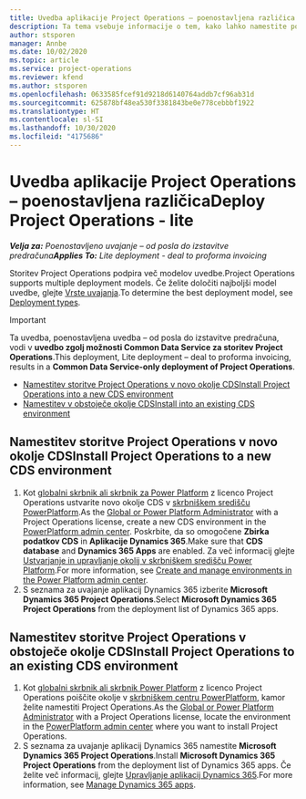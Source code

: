 ```yaml
---
title: Uvedba aplikacije Project Operations – poenostavljena različica
description: Ta tema vsebuje informacije o tem, kako lahko namestite poenostavljeno uvedbo storitve Project Operations – od posla do izstavitve predračuna.
author: stsporen
manager: Annbe
ms.date: 10/02/2020
ms.topic: article
ms.service: project-operations
ms.reviewer: kfend
ms.author: stsporen
ms.openlocfilehash: 0633585fcef91d9218d6140764addb7cf96ab31d
ms.sourcegitcommit: 625878bf48ea530f3381843be0e778cebbbf1922
ms.translationtype: HT
ms.contentlocale: sl-SI
ms.lasthandoff: 10/30/2020
ms.locfileid: "4175686"
---
```

# <a name="deploy-project-operations---lite"></a><span data-ttu-id="480bc-103">Uvedba aplikacije Project Operations – poenostavljena različica</span><span class="sxs-lookup"><span data-stu-id="480bc-103">Deploy Project Operations - lite</span></span>

<span data-ttu-id="480bc-104">_**Velja za:** Poenostavljeno uvajanje – od posla do izstavitve predračuna_</span><span class="sxs-lookup"><span data-stu-id="480bc-104">_**Applies To:** Lite deployment - deal to proforma invoicing_</span></span>

<span data-ttu-id="480bc-105">Storitev Project Operations podpira več modelov uvedbe.</span><span class="sxs-lookup"><span data-stu-id="480bc-105">Project Operations supports multiple deployment models.</span></span> <span data-ttu-id="480bc-106">Če želite določiti najboljši model uvedbe, glejte [Vrste uvajanja](determine-deployment-type.md).</span><span class="sxs-lookup"><span data-stu-id="480bc-106">To determine the best deployment model, see [Deployment types](determine-deployment-type.md).</span></span>


> [!IMPORTANT]
> <span data-ttu-id="480bc-107">Ta uvedba, poenostavljena uvedba – od posla do izstavitve predračuna, vodi v **uvedbo zgolj možnosti Common Data Service za storitev Project Operations**.</span><span class="sxs-lookup"><span data-stu-id="480bc-107">This deployment, Lite deployment – deal to proforma invoicing, results in a **Common Data Service-only deployment of Project Operations**.</span></span>

- [<span data-ttu-id="480bc-108">Namestitev storitve Project Operations v novo okolje CDS</span><span class="sxs-lookup"><span data-stu-id="480bc-108">Install Project Operations into a new CDS environment</span></span>](#new)
- [<span data-ttu-id="480bc-109">Namestitev v obstoječe okolje CDS</span><span class="sxs-lookup"><span data-stu-id="480bc-109">Install into an existing CDS environment</span></span>](#existing)



## <a name="install-project-operations-to-a-new-cds-environment"></a><a name="new"></a><span data-ttu-id="480bc-110">Namestitev storitve Project Operations v novo okolje CDS</span><span class="sxs-lookup"><span data-stu-id="480bc-110">Install Project Operations to a new CDS environment</span></span>

1. <span data-ttu-id="480bc-111">Kot [globalni skrbnik ali skrbnik za Power Platform](https://docs.microsoft.com/power-platform/admin/global-service-administrators-can-administer-without-license) z licenco Project Operations ustvarite novo okolje CDS v [skrbniškem središču PowerPlatform](https://admin.powerplatform.com).</span><span class="sxs-lookup"><span data-stu-id="480bc-111">As the [Global or Power Platform Administrator](https://docs.microsoft.com/power-platform/admin/global-service-administrators-can-administer-without-license) with a Project Operations license, create a new CDS environment in the [PowerPlatform admin center](https://admin.powerplatform.com).</span></span> <span data-ttu-id="480bc-112">Poskrbite, da so omogočene **Zbirka podatkov CDS** in **Aplikacije Dynamics 365**.</span><span class="sxs-lookup"><span data-stu-id="480bc-112">Make sure that **CDS database** and **Dynamics 365 Apps** are enabled.</span></span> <span data-ttu-id="480bc-113">Za več informacij glejte [Ustvarjanje in upravljanje okolij v skrbniškem središču Power Platform](https://docs.microsoft.com/power-platform/admin/create-environment#create-an-environment-in-the-power-platform-admin-center).</span><span class="sxs-lookup"><span data-stu-id="480bc-113">For more information, see [Create and manage environments in the Power Platform admin center](https://docs.microsoft.com/power-platform/admin/create-environment#create-an-environment-in-the-power-platform-admin-center).</span></span>
2. <span data-ttu-id="480bc-114">S seznama za uvajanje aplikacij Dynamics 365 izberite **Microsoft Dynamics 365 Project Operations**.</span><span class="sxs-lookup"><span data-stu-id="480bc-114">Select **Microsoft Dynamics 365 Project Operations** from the deployment list of Dynamics 365 apps.</span></span>


## <a name="install-project-operations-to-an-existing-cds-environment"></a><a name="existing"></a><span data-ttu-id="480bc-115">Namestitev storitve Project Operations v obstoječe okolje CDS</span><span class="sxs-lookup"><span data-stu-id="480bc-115">Install Project Operations to an existing CDS environment</span></span>

1. <span data-ttu-id="480bc-116">Kot [globalni skrbnik ali skrbnik Power Platform](https://docs.microsoft.com/power-platform/admin/global-service-administrators-can-administer-without-license) z licenco Project Operations poiščite okolje v [skrbniškem centru PowerPlatform](https://admin.powerplatform.com), kamor želite namestiti Project Operations.</span><span class="sxs-lookup"><span data-stu-id="480bc-116">As the [Global or Power Platform Administrator](https://docs.microsoft.com/power-platform/admin/global-service-administrators-can-administer-without-license) with a Project Operations license, locate the environment in the [PowerPlatform admin center](https://admin.powerplatform.com) where you want to install Project Operations.</span></span>
2. <span data-ttu-id="480bc-117">S seznama za uvajanje aplikacij Dynamics 365 namestite **Microsoft Dynamics 365 Project Operations**.</span><span class="sxs-lookup"><span data-stu-id="480bc-117">Install **Microsoft Dynamics 365 Project Operations** from the deployment list of Dynamics 365 apps.</span></span> <span data-ttu-id="480bc-118">Če želite več informacij, glejte [Upravljanje aplikacij Dynamics 365](https://docs.microsoft.com/power-platform/admin/manage-apps).</span><span class="sxs-lookup"><span data-stu-id="480bc-118">For more information, see [Manage Dynamics 365 apps](https://docs.microsoft.com/power-platform/admin/manage-apps).</span></span>


